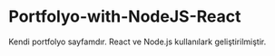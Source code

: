 # Portfolyo-with-NodeJS-React
Kendi portfolyo sayfamdır. React ve Node.js kullanılark geliştirilmiştir.
